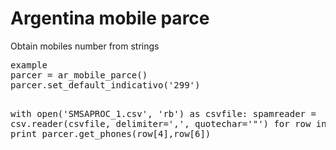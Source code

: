 

<h1>Argentina mobile parce</h1>
<p>Obtain mobiles number from strings</p>
<pre>
example 
parcer = ar_mobile_parce()
parcer.set_default_indicativo('299')

with open('SMSAPROC_1.csv', 'rb') as csvfile:
     spamreader = csv.reader(csvfile, delimiter=',', quotechar='"')
     for row in spamreader:
         print  parcer.get_phones(row[4],row[6])
</pre>